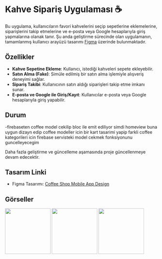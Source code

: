 # Kahve Sipariş Uygulaması ☕

Bu uygulama, kullanıcıların favori kahvelerini seçip sepetlerine eklemelerine, siparişlerini takip etmelerine ve e-posta veya Google hesaplarıyla giriş yapmalarına olanak tanır. Şu anda geliştirme sürecinde olan uygulamanın, tamamlanmış kullanıcı arayüzü tasarımı [Figma](https://www.figma.com/) üzerinde bulunmaktadır.

## Özellikler

- **Kahve Sepetine Ekleme**: Kullanıcı, istediği kahveleri sepete ekleyebilir.
- **Satın Alma (Fake)**: Simüle edilmiş bir satın alma işlemiyle alışveriş deneyimi sağlar.
- **Sipariş Takibi**: Kullanıcının satın aldığı siparişleri takip etme imkanı sunar.
- **E-posta ve Google ile Giriş/Kayıt**: Kullanıcılar e-posta veya Google hesaplarıyla giriş yapabilir.

## Durum

-firebaseten coffee model cekilip bloc ile emit ediliyor simdi homeview buna uygun dizayn edip coffee modeller icin bir kart tasarimi yapip farkli coffee kategorileri icin firebase servisteki model cekmek fonksiyonunu guncelleyecegim 

Daha fazla geliştirme ve güncelleme aşamasında proje güncellenmeye devam edecektir.

## Tasarım Linki

- Figma Tasarımı: [Coffee Shop Mobile App Design](https://www.figma.com/design/HEHEkOvpW6XZg7PNLRbHVm/Coffee-Shop-Mobile-App-Design-(Community)?node-id=417-156&node-type=canvas)

## Görseller

<img src="https://github.com/user-attachments/assets/d795f7ba-3845-41c9-9b0f-740a474238cd" width="150" /> 
<img src="https://github.com/user-attachments/assets/cd7e0066-22c2-4e6e-84ae-5f6d59bc4c50" width="150" /> 
<img src="https://github.com/user-attachments/assets/e192de72-41cb-4e7e-9bba-3838b6c491c7" width="150" />
